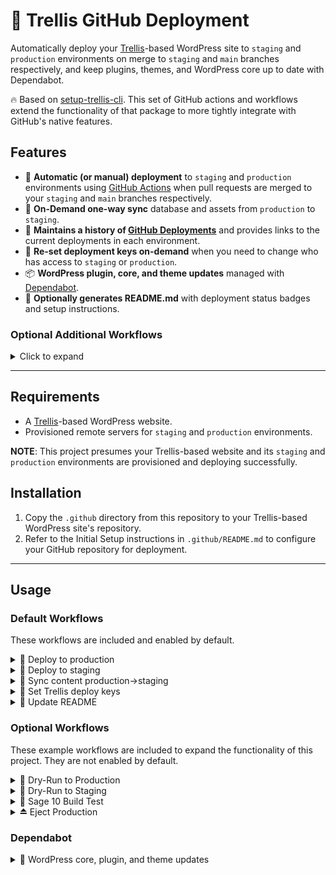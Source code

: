 # 🚀 Trellis GitHub Deployment

Automatically deploy your [Trellis](https://roots.io/trellis/)-based WordPress site to `staging` and `production` environments on merge to `staging` and `main` branches respectively, and keep plugins, themes, and WordPress core up to date with Dependabot.

🔥 Based on [setup-trellis-cli](https://github.com/roots/setup-trellis-cli). This set of GitHub actions and workflows extend the functionality of that package to more tightly integrate with GitHub's native features.

## Features

- 🚀 **Automatic (or manual) deployment** to `staging` and `production` environments using [GitHub Actions](https://github.com/features/actions) when pull requests are merged to your `staging` and `main` branches respectively.
- 🔄 **On-Demand one-way sync** database and assets from `production` to `staging`.
- 🔗 **Maintains a history of [GitHub Deployments](https://docs.github.com/en/rest/reference/repos#create-a-deployment)** and provides links to the current deployments in each environment.
- 🔑 **Re-set deployment keys on-demand** when you need to change who has access to `staging` or `production`.
- 📦 **WordPress plugin, core, and theme updates** managed with [Dependabot](https://docs.github.com/en/code-security/supply-chain-security/keeping-your-dependencies-updated-automatically/about-dependabot-version-updates).
- 📝 **Optionally generates README.md** with deployment status badges and setup instructions.

### Optional Additional Workflows
<details>
<summary>Click to expand</summary>

- 🌱 **Sage 10 build test** on pull request or on-demand (make sure your theme builds before you deploy it!).
- 🧪 **Dry-run deployments** to `staging` and `production` environments on pull request or on-demand (confirm Trellis can deploy successfully without finalizing the deployment).
- ⏏️ **Eject WordPress site** from Bedrock and Trellis and prepare database and assets for migration to traditional WordPress hosting.

</details>

---
## Requirements

- A [Trellis](https://roots.io/trellis/docs/installing-trellis/)-based WordPress website.
- Provisioned remote servers for `staging` and `production` environments.

**NOTE**: This project presumes your Trellis-based website and its `staging` and `production` environments are provisioned and deploying successfully.

## Installation

1. Copy the `.github` directory from this repository to your Trellis-based WordPress site's repository.
2. Refer to the Initial Setup instructions in `.github/README.md` to configure your GitHub repository for deployment.

---

## Usage

### Default Workflows

These workflows are included and enabled by default.

<details>
<summary>🚀 Deploy to production</summary>

```md
.github/workflows/deploy-production.yml
```

 Automatically deploys to the `production` environment when a `pull_request` is `merged` to the `main` branch. This action can also be run manually from the "Actions" tab in GitHub.

When a deploy to `production` is completed, the following occurs:

- A new release is created with the current date and time including site's database and uploads attached as artifacts (GitHub release size restrictions apply).
- A GitHub Deployment is created with a link to the environment.

</details>

<details>
<summary>🚀 Deploy to staging</summary>
  
```md
.github/workflows/deploy-staging.yml
```

Automatically deploys to the `staging` environment when a `pull_request` is `merged` to the `staging` branch. This action can also be run manually from the "Actions" tab in GitHub.

When a deploy to `staging` is completed, the following occurs:

- A new tag is created with the current date and time.
- A GitHub Deployment is created with a link to the environment.

</details>

<details>
<summary>🔄 Sync content production->staging</summary>

```md
.github/workflows/sync-content-production-to-staging.yml
```

Copy the database and assets from the `production` environment to the `staging` environment overwriting the staging environment's database and assets.

</details>

<details>
<summary>🔑 Set Trellis deploy keys</summary>

```md
.github/workflows/set-trellis-deploy-keys.yml
```

Updates the ssh keys used by Trellis to deploy to the `staging` or `production` environments. This action can be run manually from the "Actions" tab in GitHub.

This action replaces the current deploy keys with keys with keys defined in one or more of the following locations:

- 'trellis/group_vars/all/users.yml'
- GitHub secrets named `TRELLIS_DEPLOY_KEYS`
- A new key entered manually when running the action

</details>
<details>
<summary>📝 Update README</summary>

```md
.github/workflows/update-readme.yml
```

Updates the README.md with the current deployment status badges. This action can be run manually from the "Actions" tab in GitHub.
</details>

### Optional Workflows

These example workflows are included to expand the functionality of this project. They are not enabled by default.

<details>
<summary>🧪 Dry-Run to Production</summary>

```md
.github/examples/dryrun-production.yml
```

⚠️ **NOTE:** This workflow must be moved to the `.github/workflows` directory to be used.

Performs a "dry-run" deployment to the `production` environment, testing all aspects of a Trellis deployment without finalizing the deploy. Automatically deploys to the `staging` environment when a `pull_request` is `opened` to the `main` branch. This action can also be run manually from the "Actions" tab in GitHub.
</details>
<details>
<summary>🧪 Dry-Run to Staging</summary>

```md
.github/examples/dryrun-staging.yml
```

⚠️ **NOTE:** This workflow must be moved to the `.github/workflows` directory to be used. 

Performs a "dry-run" deployment to the `staging` environment, testing all aspects of a Trellis deployment without finalizing the deploy. Automatically deploys to the `staging` environment when a `pull_request` is `opened` to the `staging` branch. This action can also be run manually from the "Actions" tab in GitHub.
</details>
<details>
<summary>🌱 Sage 10 Build Test</summary>

```md
.github/examples/sage10-build-test.yml
```

⚠️ **NOTE:** This workflow must be moved to the `.github/workflows` directory to be used.

⚠️ **NOTE:** You must edit this workflow to update the `theme_slug` variable with your theme's slug.

Builds the Sage 10 theme and runs the theme's tests. Automatically runs when a `push` is made to any branch.
</details>
<details>
<summary>⏏️ Eject Production</summary>

```md
.github/examples/eject-production.yml
```

⚠️ **NOTE:** This workflow must be moved to the `.github/workflows` directory to be used.

Exports a WordPress site built with Trellis from the `production` environment for delivery to a traditional WordPress environment and attach artifacts to the workflow run for download.  This action can be run manually from the "Actions" tab in GitHub.
</details>

### Dependabot

<details>
<summary>🤖 WordPress core, plugin, and theme updates</summary>

Dependabot will check for updates to WordPress themes, plugins, and core as defined in `site/composer.json` on a weekly basis and propose updates as pull requests to the `staging` branch. You can change this behavior by editing the `.github/dependabot.yml` file.
</details>
